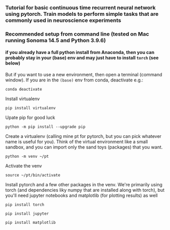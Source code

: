 ### Tutorial for basic continuous time recurrent neural network using pytorch. Train models to perform simple tasks that are commonly used in neuroscience experiments


### Recommended setup from command line (tested on Mac running Sonoma 14.5 and Python 3.9.6)
#### if you already have a full python install from Anaconda, then you can probably stay in your (base) env and may just have to install `torch` (see below)

But if you want to use a new environment, then open a terminal (command window). If you are in the `(base)` env from conda, deactivate e.g.:

`conda deactivate`

Install virtualenv

`pip install virtualenv`

Upate pip for good luck

`python -m pip install --upgrade pip`

Create a virtualenv (calling mine pt for pytorch, but you can pick whatever name is useful for you). Think of the virtual environment like a small sandbox, and you can import only the sand toys (packages) that you want. 

`python -m venv ~/pt`

Activate the venv

`source ~/pt/bin/activate`

Install pytorch and a few other packages in the venv. We're primarily using torch (and dependencies liky numpy that are installed along with torch), but you'll need jupyter notebooks and matplotlib (for plotting results) as well

`pip install torch`

`pip install jupyter`

`pip install matplotlib`

